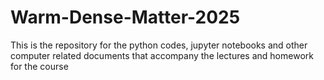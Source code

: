 # Warm-Dense-Matter-2025
This is the repository for the python codes, jupyter notebooks and other computer related documents that accompany the lectures and homework for the course
